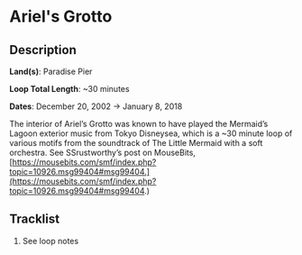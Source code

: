 # Ariel's Grotto

## Description

**Land(s)**: Paradise Pier

**Loop Total Length**: ~30 minutes

**Dates**: December 20, 2002 → January 8, 2018

The interior of Ariel’s Grotto was known to have played the Mermaid’s Lagoon exterior music from Tokyo Disneysea, which is a ~30 minute loop of various motifs from the soundtrack of The Little Mermaid with a soft orchestra. See SSrustworthy’s post on MouseBits, [https://mousebits.com/smf/index.php?topic=10926.msg99404#msg99404.](https://mousebits.com/smf/index.php?topic=10926.msg99404#msg99404.)

## Tracklist

1. See loop notes

